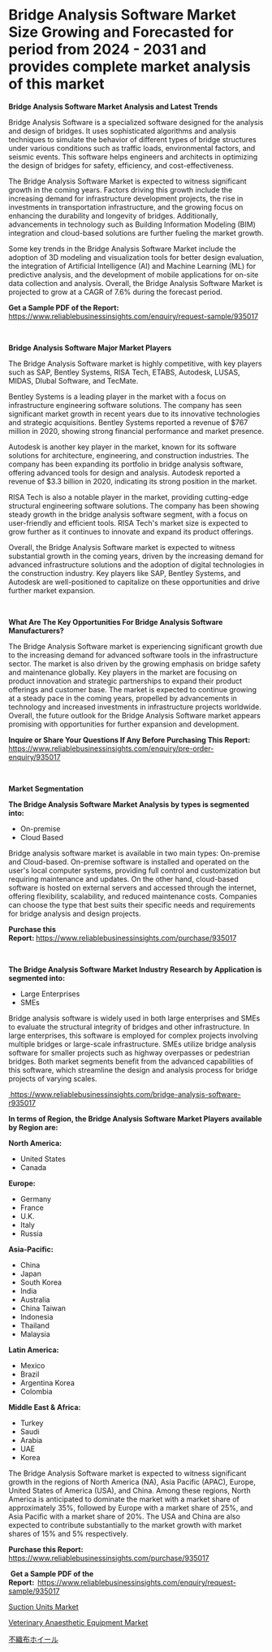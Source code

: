 <p><h1>Bridge Analysis Software Market Size Growing and Forecasted for period from 2024 - 2031 and provides complete market analysis of this market</h1></p><p><strong>Bridge Analysis Software Market Analysis and Latest Trends</strong></p>
<p><p>Bridge Analysis Software is a specialized software designed for the analysis and design of bridges. It uses sophisticated algorithms and analysis techniques to simulate the behavior of different types of bridge structures under various conditions such as traffic loads, environmental factors, and seismic events. This software helps engineers and architects in optimizing the design of bridges for safety, efficiency, and cost-effectiveness.</p><p>The Bridge Analysis Software Market is expected to witness significant growth in the coming years. Factors driving this growth include the increasing demand for infrastructure development projects, the rise in investments in transportation infrastructure, and the growing focus on enhancing the durability and longevity of bridges. Additionally, advancements in technology such as Building Information Modeling (BIM) integration and cloud-based solutions are further fueling the market growth.</p><p>Some key trends in the Bridge Analysis Software Market include the adoption of 3D modeling and visualization tools for better design evaluation, the integration of Artificial Intelligence (AI) and Machine Learning (ML) for predictive analysis, and the development of mobile applications for on-site data collection and analysis. Overall, the Bridge Analysis Software Market is projected to grow at a CAGR of 7.6% during the forecast period.</p></p>
<p><strong>Get a Sample PDF of the Report:&nbsp;</strong> <a href="https://www.reliablebusinessinsights.com/enquiry/request-sample/935017">https://www.reliablebusinessinsights.com/enquiry/request-sample/935017</a></p>
<p>&nbsp;</p>
<p><strong>Bridge Analysis Software Major Market Players</strong></p>
<p><p>The Bridge Analysis Software market is highly competitive, with key players such as SAP, Bentley Systems, RISA Tech, ETABS, Autodesk, LUSAS, MIDAS, Dlubal Software, and TecMate. </p><p>Bentley Systems is a leading player in the market with a focus on infrastructure engineering software solutions. The company has seen significant market growth in recent years due to its innovative technologies and strategic acquisitions. Bentley Systems reported a revenue of $767 million in 2020, showing strong financial performance and market presence.</p><p>Autodesk is another key player in the market, known for its software solutions for architecture, engineering, and construction industries. The company has been expanding its portfolio in bridge analysis software, offering advanced tools for design and analysis. Autodesk reported a revenue of $3.3 billion in 2020, indicating its strong position in the market.</p><p>RISA Tech is also a notable player in the market, providing cutting-edge structural engineering software solutions. The company has been showing steady growth in the bridge analysis software segment, with a focus on user-friendly and efficient tools. RISA Tech's market size is expected to grow further as it continues to innovate and expand its product offerings.</p><p>Overall, the Bridge Analysis Software market is expected to witness substantial growth in the coming years, driven by the increasing demand for advanced infrastructure solutions and the adoption of digital technologies in the construction industry. Key players like SAP, Bentley Systems, and Autodesk are well-positioned to capitalize on these opportunities and drive further market expansion.</p></p>
<p>&nbsp;</p>
<p><strong>What Are The Key Opportunities For Bridge Analysis Software Manufacturers?</strong></p>
<p><p>The Bridge Analysis Software market is experiencing significant growth due to the increasing demand for advanced software tools in the infrastructure sector. The market is also driven by the growing emphasis on bridge safety and maintenance globally. Key players in the market are focusing on product innovation and strategic partnerships to expand their product offerings and customer base. The market is expected to continue growing at a steady pace in the coming years, propelled by advancements in technology and increased investments in infrastructure projects worldwide. Overall, the future outlook for the Bridge Analysis Software market appears promising with opportunities for further expansion and development.</p></p>
<p><strong>Inquire or Share Your Questions If Any Before Purchasing This Report:</strong> <a href="https://www.reliablebusinessinsights.com/enquiry/pre-order-enquiry/935017">https://www.reliablebusinessinsights.com/enquiry/pre-order-enquiry/935017</a></p>
<p>&nbsp;</p>
<p><strong>Market Segmentation</strong></p>
<p><strong>The Bridge Analysis Software Market Analysis by types is segmented into:</strong></p>
<p><ul><li>On-premise</li><li>Cloud Based</li></ul></p>
<p><p>Bridge analysis software market is available in two main types: On-premise and Cloud-based. On-premise software is installed and operated on the user's local computer systems, providing full control and customization but requiring maintenance and updates. On the other hand, cloud-based software is hosted on external servers and accessed through the internet, offering flexibility, scalability, and reduced maintenance costs. Companies can choose the type that best suits their specific needs and requirements for bridge analysis and design projects.</p></p>
<p><strong>Purchase this Report:&nbsp;</strong><a href="https://www.reliablebusinessinsights.com/purchase/935017">https://www.reliablebusinessinsights.com/purchase/935017</a></p>
<p>&nbsp;</p>
<p><strong>The Bridge Analysis Software Market Industry Research by Application is segmented into:</strong></p>
<p><ul><li>Large Enterprises</li><li>SMEs</li></ul></p>
<p><p>Bridge analysis software is widely used in both large enterprises and SMEs to evaluate the structural integrity of bridges and other infrastructure. In large enterprises, this software is employed for complex projects involving multiple bridges or large-scale infrastructure. SMEs utilize bridge analysis software for smaller projects such as highway overpasses or pedestrian bridges. Both market segments benefit from the advanced capabilities of this software, which streamline the design and analysis process for bridge projects of varying scales.</p></p>
<p><a href="https://www.reliablebusinessinsights.com/bridge-analysis-software-r935017">&nbsp;https://www.reliablebusinessinsights.com/bridge-analysis-software-r935017</a></p>
<p><strong>In terms of Region, the Bridge Analysis Software Market Players available by Region are:</strong></p>
<p>
    <p> <strong> North America: </strong>
        <ul>
            <li>United States</li>
            <li>Canada</li>
        </ul>
        </p> 
    <p> <strong> Europe: </strong>
        <ul>
            <li>Germany</li>
            <li>France</li>
            <li>U.K.</li>
            <li>Italy</li>
            <li>Russia</li>
        </ul>
        </p> 
    <p> <strong> Asia-Pacific: </strong>
        <ul>
            <li>China</li>
            <li>Japan</li>
            <li>South Korea</li>
            <li>India</li>
            <li>Australia</li>
            <li>China Taiwan</li>
            <li>Indonesia</li>
            <li>Thailand</li>
            <li>Malaysia</li>
        </ul>
        </p> 
    <p> <strong> Latin America: </strong>
        <ul>
            <li>Mexico</li>
            <li>Brazil</li>
            <li>Argentina Korea</li>
            <li>Colombia</li>
        </ul>
        </p> 
    <p> <strong> Middle East & Africa: </strong>
        <ul>
            <li>Turkey</li>
            <li>Saudi</li>
            <li>Arabia</li>
            <li>UAE</li>
            <li>Korea</li>
        </ul>
    </p>
    </p>
<p><p>The Bridge Analysis Software market is expected to witness significant growth in the regions of North America (NA), Asia Pacific (APAC), Europe, United States of America (USA), and China. Among these regions, North America is anticipated to dominate the market with a market share of approximately 35%, followed by Europe with a market share of 25%, and Asia Pacific with a market share of 20%. The USA and China are also expected to contribute substantially to the market growth with market shares of 15% and 5% respectively.</p></p>
<p><strong>Purchase this Report: </strong><a href="https://www.reliablebusinessinsights.com/purchase/935017">https://www.reliablebusinessinsights.com/purchase/935017</a></p>
<p>&nbsp;<strong>Get a Sample PDF of the Report:&nbsp;&nbsp;</strong><a href="https://www.reliablebusinessinsights.com/enquiry/request-sample/935017">https://www.reliablebusinessinsights.com/enquiry/request-sample/935017</a></p>
<p><strong></strong></p>
<p><p><a href="https://github.com/ayamsauke86/Market-Research-Report-List-1/blob/main/suction-units-market.md">Suction Units Market</a></p><p><a href="https://github.com/airdrophunter675/Market-Research-Report-List-1/blob/main/veterinary-anaesthetic-equipment-market.md">Veterinary Anaesthetic Equipment Market</a></p><p><a href="https://github.com/FredaJerde/Market-Research-Report-List-1/blob/main/7703691174535.md">不織布ホイール</a></p></p>